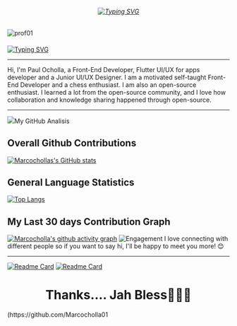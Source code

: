  
######  <p align="center"> [![Typing SVG](https://readme-typing-svg.demolab.com?font=East+Sea+Dokdo&size=42&pause=1000&color=cyan&width=435&lines=Hi+%F0%9F%91%8B%2C+I'm+PAUL)](https://git.io/typing-svg) </p>

![prof01](https://user-images.githubusercontent.com/87925630/210420109-d789dbd8-17cf-4025-8cf2-40bca8e49955.gif)


#### <p align="center">
 [![Typing SVG](https://readme-typing-svg.demolab.com?font=Luacidia+Caligraphy&pause=1000&width=450&lines=I'm+a+Junior+Front-End+Software+Developer;Self+driven+UI%2FUX+Designer;I'm+passionate+and+creative;1%2B+Year(s)+of+experience;Currently+on+studing;Available+for+Hire)](https://git.io/typing-svg)</p>
 <hr>

Hi, I'm Paul Ocholla, a Front-End Developer, Flutter UI/UX for apps developer and a Junior UI/UX Designer.
I am a motivated self-taught Front-End Developer and a chess enthusiast. I am also an open-source enthusiast. I learned a lot from the open-source community, and I love how collaboration and knowledge sharing happened through open-source.
<hr>
 
 <img src="https://github.com/Marcocholla01/marcocholla/blob/main/personal%20design/img/star%20git.gif">My GitHub Analisis<img>
 #### <h2>Overall Github Contributions </h2>
 [![Marcochollas's GitHub stats](https://github-readme-stats.vercel.app/api?username=Marcocholla01&theme=nightowl&show_icons=true&include_all_commits)](https://github.com/Marcocholla01)

 #### <h2>General Language Statistics</h2>
 [![Top Langs](https://github-readme-stats.vercel.app/api/top-langs/?username=Marcocholla01&layout=demo&theme=nightowl)](https://github.com/Marcocholla01/github-readme-stats)
 #### <h2>My Last 30 days Contribution Graph</h2>
 [![Marcocholla's github activity graph](https://github-readme-activity-graph.cyclic.app/graph?username=Marcocholla01&theme=nightowl)](https://github.com/Marcocholla01/github-readme-activity-graph)
![Engagement](https://user-images.githubusercontent.com/87925630/210402743-1c31cb92-50fc-4a51-86ff-05b6c002399a.gif) I love connecting with different people so if you want to say hi, I'll be happy to meet you more! 😊
<hr>

 [![Readme Card](https://github-readme-stats.vercel.app/api/pin/?username=Marcocholla01&theme=nightowl&repo=Enjoy)](https://github.com/Marcocholla01/github-readme-stats)
 [![Readme Card](https://github-readme-stats.vercel.app/api/pin/?username=Marcocholla01&repo=Enjoy&theme=nightowl)](https://github.com/Marcocholla01)
 
 <h1 align ="center"; underline="dotted"> Thanks.... Jah Bless🙏🙏🙏</h1>
 (https://github.com/Marcocholla01

<!--
**Marcocholla01/Marcocholla01** is a ✨ _special_ ✨ repository because its `README.md` (this file) appears on your GitHub profile.

Here are some ideas to get you started:

- 🔭 I’m currently working on ...
- 🌱 I’m currently learning ...
- 👯 I’m looking to collaborate on ...
- 🤔 I’m looking for help with ...
- 💬 Ask me about ...
- 📫 How to reach me: ...
- 😄 Pronouns: ...
- ⚡ Fun fact: ..
![star git](https://user-images.githubusercontent.com/87925630/210424769-731ce6a6-72c2-4d94-a3db-b15ddaf2c14f.gif)
